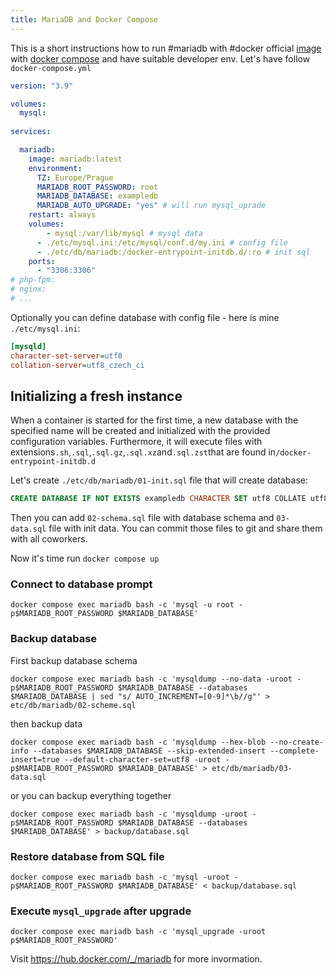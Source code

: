 ```yaml
---
title: MariaDB and Docker Compose
---
```

This is a short instructions how to run #mariadb with #docker official [image](https://hub.docker.com/_/mariadb/) with [docker compose](https://docs.docker.com/compose/) and have suitable developer env. Let's have follow `docker-compose.yml`

```yaml
version: "3.9"

volumes:  
  mysql:
  
services:

  mariadb:
    image: mariadb:latest
    environment:
      TZ: Europe/Prague
      MARIADB_ROOT_PASSWORD: root
      MARIADB_DATABASE: exampledb
      MARIADB_AUTO_UPGRADE: "yes" # will run mysql_uprade
    restart: always
    volumes:
	    - mysql:/var/lib/mysql # mysql data      
      - ./etc/mysql.ini:/etc/mysql/conf.d/my.ini # config file
      - ./etc/db/mariadb:/docker-entrypoint-initdb.d/:ro # init sql
    ports:
      - "3306:3306"
# php-fpm:
# nginx:
# ...
```

Optionally you can define database with config file - here is mine `./etc/mysql.ini`:

```ini
[mysqld]
character-set-server=utf8
collation-server=utf8_czech_ci
```

## Initializing a fresh instance

When a container is started for the first time, a new database with the specified name will be created and initialized with the provided configuration variables. Furthermore, it will execute files with extensions`.sh`,`.sql`,`.sql.gz`,`.sql.xz`and`.sql.zst`that are found
in`/docker-entrypoint-initdb.d`

Let's create `./etc/db/mariadb/01-init.sql` file that will create database:

```sql
CREATE DATABASE IF NOT EXISTS exampledb CHARACTER SET utf8 COLLATE utf8_general_ci;
```

Then you can add `02-schema.sql` file with database schema and `03-data.sql` file with init data. You can commit those files to git and share them with all coworkers.

Now it's time run `docker compose up`

### Connect to database prompt

```shell
docker compose exec mariadb bash -c 'mysql -u root -p$MARIADB_ROOT_PASSWORD $MARIADB_DATABASE'
```

### Backup database

First backup database schema

```shell
docker compose exec mariadb bash -c 'mysqldump --no-data -uroot -p$MARIADB_ROOT_PASSWORD $MARIADB_DATABASE --databases $MARIADB_DATABASE | sed "s/ AUTO_INCREMENT=[0-9]*\b//g"' > etc/db/mariadb/02-scheme.sql
```

then backup data

```shell
docker compose exec mariadb bash -c 'mysqldump --hex-blob --no-create-info --databases $MARIADB_DATABASE --skip-extended-insert --complete-insert=true --default-character-set=utf8 -uroot -p$MARIADB_ROOT_PASSWORD $MARIADB_DATABASE' > etc/db/mariadb/03-data.sql
```

or you can backup everything together

```shell
docker compose exec mariadb bash -c 'mysqldump -uroot -p$MARIADB_ROOT_PASSWORD $MARIADB_DATABASE --databases $MARIADB_DATABASE' > backup/database.sql
```

### Restore database from SQL file

```shell
docker compose exec mariadb bash -c 'mysql -uroot -p$MARIADB_ROOT_PASSWORD $MARIADB_DATABASE' < backup/database.sql
```

### Execute `mysql_upgrade` after upgrade

```shell
docker compose exec mariadb bash -c 'mysql_upgrade -uroot p$MARIADB_ROOT_PASSWORD'
```

Visit https://hub.docker.com/_/mariadb for more invormation.